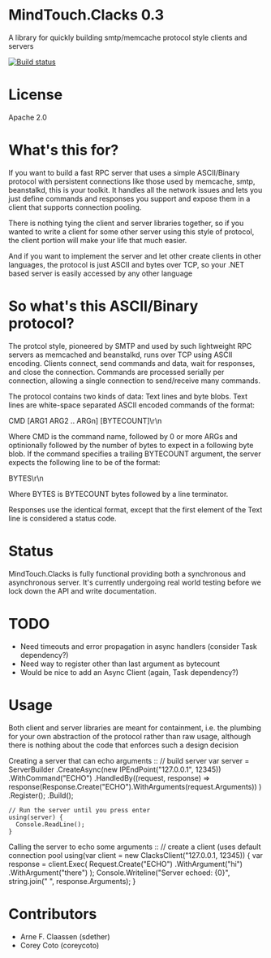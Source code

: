 MindTouch.Clacks 0.3
====================
A library for quickly building smtp/memcache protocol style clients and servers

[![Build status](https://ci.appveyor.com/api/projects/status/2lwdrdo13t2s96pb?svg=true)](https://ci.appveyor.com/project/mindtouch/mindtouch-clacks)

License
=======
Apache 2.0

What's this for?
================
If you want to build a fast RPC server that uses a simple ASCII/Binary protocol with persistent
connections like those used by memcache, smtp, beanstalkd, this is your toolkit. It handles
all the network issues and lets you just define commands and responses you support and expose them
in a client that supports connection pooling.

There is nothing tying the client and server libraries together, so if you wanted to write a client
for some other server using this style of protocol, the client portion will make your life that
much easier.

And if you want to implement the server and let other create clients in other languages, the protocol
is just ASCII and bytes over TCP, so your .NET based server is easily accessed by any other language

So what's this ASCII/Binary protocol?
=====================================
The protcol style, pioneered by SMTP and used by such lightweight RPC servers as
memcached and beanstalkd, runs over TCP using ASCII encoding. Clients connect,
send commands and data, wait for responses, and close the connection. Commands are
processed serially per connection, allowing a single connection to send/receive many
commands.

The protocol contains two kinds of data: Text lines and byte blobs. Text lines are white-space
separated ASCII encoded commands of the format:

  CMD [ARG1 ARG2 .. ARGn] [BYTECOUNT]\\r\\n

Where CMD is the command name, followed by 0 or more ARGs and optinionally followed by the
number of bytes to expect in a following byte blob. If the command specifies a trailing BYTECOUNT
argument, the server expects the following line to be of the format:

  BYTES\\r\\n

Where BYTES is BYTECOUNT bytes followed by a line terminator.

Responses use the identical format, except that the first element of the Text line is considered
a status code.

Status
======
MindTouch.Clacks is fully functional providing both a synchronous and asynchronous server. It's
currently undergoing real world testing before we lock down the API and write documentation.

TODO
====
- Need timeouts and error propagation in async handlers (consider Task dependency?)
- Need way to register other than last argument as bytecount
- Would be nice to add an Async Client (again, Task dependency?)

Usage
=====
Both client and server libraries are meant for containment, i.e. the plumbing for your own abstraction of the
protocol rather than raw usage, although there is nothing about the code that enforces such a design decision

Creating a server that can echo arguments
::
    // build server
    var server = ServerBuilder
      .CreateAsync(new IPEndPoint("127.0.0.1", 12345))
      .WithCommand("ECHO")
        .HandledBy((request, response) =>
          response(Response.Create("ECHO").WithArguments(request.Arguments))
        )
        .Register();
      .Build();

    // Run the server until you press enter
    using(server) {
      Console.ReadLine();
    }

Calling the server to echo some arguments
::
    // create a client (uses default connection pool
    using(var client = new ClacksClient("127.0.0.1, 12345)) {
      var response = client.Exec(
        Request.Create("ECHO")
          .WithArgument("hi")
          .WithArgument("there")
      );
      Console.Writeline("Server echoed: {0}", string.join(" ", response.Arguments);
    }

Contributors
============
- Arne F. Claassen (sdether)
- Corey Coto (coreycoto)
